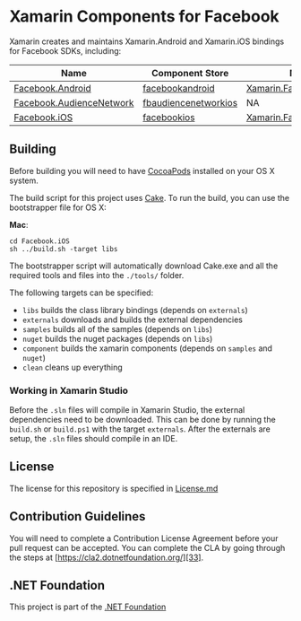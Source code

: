# Xamarin Components for Facebook

Xamarin creates and maintains Xamarin.Android and Xamarin.iOS bindings for Facebook SDKs, including:

| Name                          | Component Store            | NuGet                          |
|-------------------------------|----------------------------|--------------------------------|
| [Facebook.Android][1]         | [facebookandroid][11]      | [Xamarin.Facebook.Android][21] |
| [Facebook.AudienceNetwork][2] | [fbaudiencenetworkios][12] | NA                             |
| [Facebook.iOS][3]             | [facebookios][13]          | [Xamarin.Facebook.iOS][23]     |


## Building

Before building you will need to have [CocoaPods][31] installed on your OS X system.

The build script for this project uses [Cake][32].  To run the build, you can use the bootstrapper file for OS X:

**Mac**:

```
cd Facebook.iOS
sh ../build.sh -target libs
```

The bootstrapper script will automatically download Cake.exe and all the required tools and files into the `./tools/` folder.

The following targets can be specified:

 - `libs` builds the class library bindings (depends on `externals`)
 - `externals` downloads and builds the external dependencies
 - `samples` builds all of the samples (depends on `libs`)
 - `nuget` builds the nuget packages (depends on `libs`)
 - `component` builds the xamarin components (depends on `samples` and `nuget`)
 - `clean` cleans up everything


### Working in Xamarin Studio

Before the `.sln` files will compile in Xamarin Studio, the external dependencies need to be downloaded.  This can be done by running the `build.sh` or `build.ps1` with the target `externals`.  After the externals are setup, the `.sln` files should compile in an IDE.


## License

The license for this repository is specified in 
[License.md](License.md)

## Contribution Guidelines

You will need to complete a Contribution License Agreement before your pull request can be accepted. You can complete the CLA by going through the steps at [https://cla2.dotnetfoundation.org/][33].

## .NET Foundation
This project is part of the [.NET Foundation][34]


[1]: Facebook.Android
[2]: Facebook.AudienceNetwork.iOS
[3]: Facebook.iOS

[11]: https://components.xamarin.com/view/facebookandroid
[12]: https://components.xamarin.com/view/fbaudiencenetworkios
[13]: https://components.xamarin.com/view/facebookios

[21]: https://www.nuget.org/packages/Xamarin.Facebook.Android/
[23]: https://www.nuget.org/packages/Xamarin.Facebook.iOS/

[31]: https://cocoapods.org/
[32]: http://cakebuild.net
[33]: https://cla2.dotnetfoundation.org/
[34]: http://www.dotnetfoundation.org/projects

